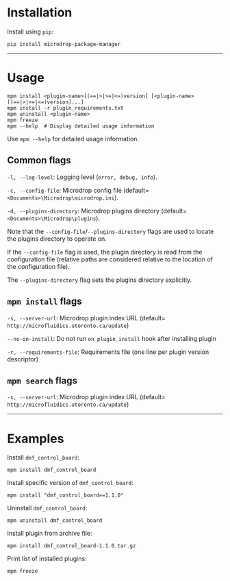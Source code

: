 Installation
============

Install using `pip`:

    pip install microdrop-package-manager

------------------------------------------------------------------------

Usage
=====

    mpm install <plugin-name>[(==|>|>=|<=)version] [<plugin-name>[(==|>|>=|<=)version]...]
    mpm install -r plugin_requirements.txt
    mpm uninstall <plugin-name>
    mpm freeze
    mpm --help  # Display detailed usage information

Use `mpm --help` for detailed usage information.

Common flags
------------

`-l, --log-level`: Logging level (`error, debug, info`).

`-c, --config-file`: Microdrop config file (default= `<Documents>\Microdrop\microdrop.ini`).

`-d, --plugins-directory`: Microdrop plugins directory (default= `<Documents>\Microdrop\plugins`).

Note that the `--config-file`/`--plugins-directory` flags are used to locate the plugins directory to operate on.

If the `--config-file` flag is used, the plugin directory is read from the configuration file (relative paths are considered relative to the location of the configuration file).

The `--plugins-directory` flag sets the plugins directory explicitly.

`mpm install` flags
-------------------

`-s, --server-url`: Microdrop plugin index URL (default= `http://microfluidics.utoronto.ca/update`)

`--no-on-install`: Do not run `on_plugin_install` hook after installing plugin

`-r, --requirements-file`: Requirements file (one line per plugin version descriptor)

`mpm search` flags
------------------

`-s, --server-url`: Microdrop plugin index URL (default= `http://microfluidics.utoronto.ca/update`)

------------------------------------------------------------------------

Examples
========

Install `dmf_control_board`:

    mpm install dmf_control_board

Install specific version of `dmf_control_board`:

    mpm install "dmf_control_board==1.1.0"

Uninstall `dmf_control_board`:

    mpm uninstall dmf_control_board

Install plugin from archive file:

    mpm install dmf_control_board-1.1.0.tar.gz

Print list of installed plugins:

    mpm freeze
